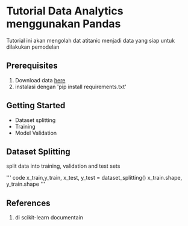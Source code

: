 # Tutorial Data Analytics menggunakan Pandas

Tutorial ini akan mengolah dat atitanic menjadi data yang siap untuk dilakukan pemodelan 

## Prerequisites

1. Download data [here](https://www.kaggle.com/datasets/fossouodonald/titaniccsv)
2. instalasi dengan 'pip install requirements.txt'

## Getting Started
- Dataset splitting
- Training
- Model Validation

## Dataset Splitting

split data into training, validation and test sets

''' code
x_train,y_train, x_test, y_test = dataset_splitting()
x_train.shape, y_train.shape
'''

##  References
1. di scikit-learn documentain